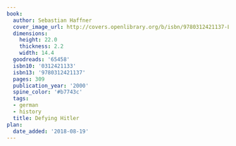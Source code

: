 ```yaml
---
book:
  author: Sebastian Haffner
  cover_image_url: http://covers.openlibrary.org/b/isbn/9780312421137-L.jpg
  dimensions:
    height: 22.0
    thickness: 2.2
    width: 14.4
  goodreads: '65458'
  isbn10: '0312421133'
  isbn13: '9780312421137'
  pages: 309
  publication_year: '2000'
  spine_color: '#b7743c'
  tags:
  - german
  - history
  title: Defying Hitler
plan:
  date_added: '2018-08-19'
---
```

